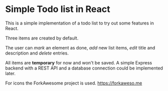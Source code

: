 # Simple Todo list in React

This is a simple implementation of a todo list to try out some features in React.

Three items are created by default.

The user can *mark* an element as done, *add* new list items, 
*edit* title and description and *delete* entries.

All items are **temporary** for now and won't be saved.
A simple Express backend with a REST API and a database connection could be implemented later.

For icons the ForkAwesome project is used.
https://forkaweso.me
